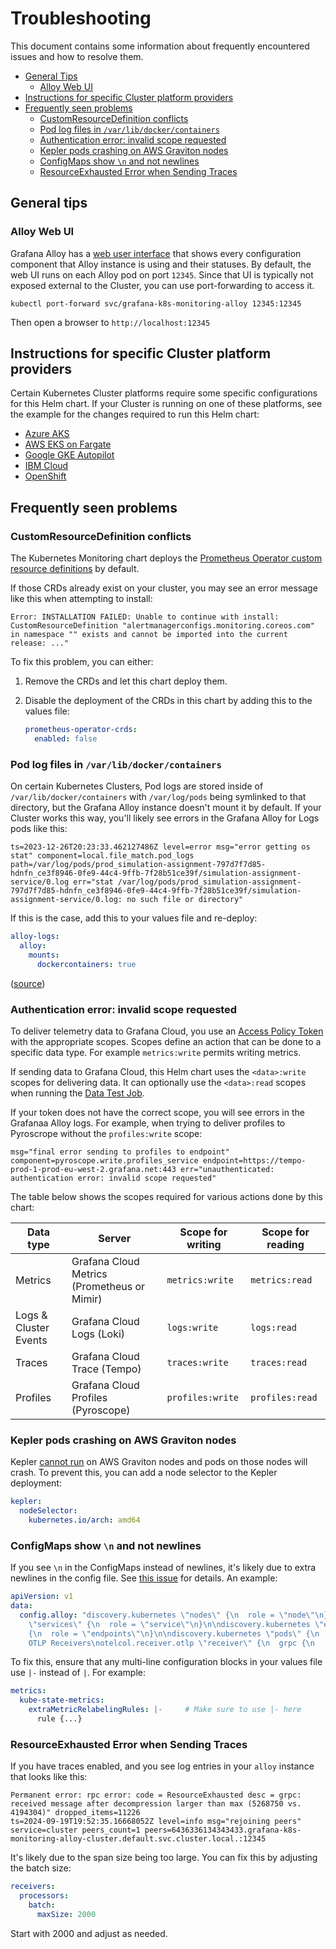 # Troubleshooting

This document contains some information about frequently encountered issues and how to resolve them.

-   [General Tips](#general-tips)
    -   [Alloy Web UI](#alloy-web-ui)
-   [Instructions for specific Cluster platform providers](#instructions-for-specific-cluster-platform-providers)
-   [Frequently seen problems](#frequently-seen-problems)
    -   [CustomResourceDefinition conflicts](#customresourcedefinition-conflicts)
    -   [Pod log files in `/var/lib/docker/containers`](#pod-log-files-in-varlibdockercontainers)
    -   [Authentication error: invalid scope requested](#authentication-error-invalid-scope-requested)
    -   [Kepler pods crashing on AWS Graviton nodes](#kepler-pods-crashing-on-aws-graviton-nodes)
    -   [ConfigMaps show `\n` and not newlines](#configmaps-show-n-and-not-newlines)
    -   [ResourceExhausted Error when Sending Traces](#resourceexhausted-error-when-sending-traces)

## General tips

### Alloy Web UI

Grafana Alloy has a
[web user interface](https://grafana.com/docs/alloy/latest/tasks/debug/#alloy-ui) that shows every configuration
component that Alloy instance is using and their statuses. By default, the web UI runs on each Alloy pod on port
`12345`. Since that UI is typically not exposed external to the Cluster, you can use port-forwarding to access it.

`kubectl port-forward svc/grafana-k8s-monitoring-alloy 12345:12345`

Then open a browser to `http://localhost:12345`

## Instructions for specific Cluster platform providers

Certain Kubernetes Cluster platforms require some specific configurations for this Helm chart. If your Cluster is
running on one of these platforms, see the example for the changes required to run this Helm chart:

-   [Azure AKS](examples/azure-aks)
-   [AWS EKS on Fargate](examples/eks-fargate)
-   [Google GKE Autopilot](examples/gke-autopilot)
-   [IBM Cloud](examples/ibm-cloud)
-   [OpenShift](examples/openshift-compatible)

## Frequently seen problems

### CustomResourceDefinition conflicts

The Kubernetes Monitoring chart deploys
the [Prometheus Operator custom resource definitions](https://github.com/prometheus-community/helm-charts/tree/main/charts/prometheus-operator-crds)
by default.

If those CRDs already exist on your cluster, you may see an error message like this when attempting to install:

```text
Error: INSTALLATION FAILED: Unable to continue with install: CustomResourceDefinition "alertmanagerconfigs.monitoring.coreos.com" in namespace "" exists and cannot be imported into the current release: ..."
```

To fix this problem, you can either:

1.  Remove the CRDs and let this chart deploy them.
2.  Disable the deployment of the CRDs in this chart by adding this to the values file:

    ```yaml
    prometheus-operator-crds:
      enabled: false
    ```

### Pod log files in `/var/lib/docker/containers`

On certain Kubernetes Clusters, Pod logs are stored inside of `/var/lib/docker/containers` with `/var/log/pods` being
symlinked to that directory, but the Grafana Alloy instance doesn't mount it by default.
If your Cluster works this way, you'll likely see errors in the Grafana Alloy for Logs pods like this:

```text
ts=2023-12-26T20:23:33.462127486Z level=error msg="error getting os stat" component=local.file_match.pod_logs path=/var/log/pods/prod_simulation-assignment-797d7f7d85-hdnfn_ce3f8946-0fe9-44c4-9ffb-7f28b51ce39f/simulation-assignment-service/0.log err="stat /var/log/pods/prod_simulation-assignment-797d7f7d85-hdnfn_ce3f8946-0fe9-44c4-9ffb-7f28b51ce39f/simulation-assignment-service/0.log: no such file or directory"
```

If this is the case, add this to your values file and re-deploy:

```yaml
alloy-logs:
  alloy:
    mounts:
      dockercontainers: true
```

([source](https://github.com/grafana/k8s-monitoring-helm/issues/309))

### Authentication error: invalid scope requested

To deliver telemetry data to Grafana Cloud, you use
an [Access Policy Token](https://grafana.com/docs/grafana-cloud/account-management/authentication-and-permissions/access-policies/)
with the appropriate scopes. Scopes define an action that can be done to a specific data type. For
example `metrics:write` permits writing metrics.

If sending data to Grafana Cloud, this Helm chart uses the `<data>:write` scopes for delivering data. It can optionally
use the `<data>:read` scopes when running the [Data Test Job](./HelmTests.md#data-test).

If your token does not have the correct scope, you will see errors in the Grafanaa Alloy logs. For example, when trying
to deliver profiles to Pyroscrope without the `profiles:write` scope:

```text
msg="final error sending to profiles to endpoint" component=pyroscope.write.profiles_service endpoint=https://tempo-prod-1-prod-eu-west-2.grafana.net:443 err="unauthenticated: authentication error: invalid scope requested"
```

The table below shows the scopes required for various actions done by this chart:

| Data type             | Server                                      | Scope for writing | Scope for reading |
|-----------------------|---------------------------------------------|-------------------|-------------------|
| Metrics               | Grafana Cloud Metrics (Prometheus or Mimir) | `metrics:write`   | `metrics:read`    |
| Logs & Cluster Events | Grafana Cloud Logs (Loki)                   | `logs:write`      | `logs:read`       |
| Traces                | Grafana Cloud Trace (Tempo)                 | `traces:write`    | `traces:read`     |
| Profiles              | Grafana Cloud Profiles (Pyroscope)          | `profiles:write`  | `profiles:read`   |

### Kepler pods crashing on AWS Graviton nodes

Kepler [cannot run](https://github.com/sustainable-computing-io/kepler/issues/1556) on AWS Graviton nodes and pods on
those nodes will crash. To prevent this, you can add a node selector to the Kepler deployment:

```yaml
kepler:
  nodeSelector:
    kubernetes.io/arch: amd64
```

### ConfigMaps show `\n` and not newlines

If you see `\n` in the ConfigMaps instead of newlines, it's likely due to extra newlines in the config file. See
[this issue](https://github.com/kubernetes/kubernetes/issues/36222) for details. An example:

```yaml
apiVersion: v1
data:
  config.alloy: "discovery.kubernetes \"nodes\" {\n  role = \"node\"\n}\n\ndiscovery.kubernetes
    \"services\" {\n  role = \"service\"\n}\n\ndiscovery.kubernetes \"endpoints\"
    {\n  role = \"endpoints\"\n}\n\ndiscovery.kubernetes \"pods\" {\n  role = \"pod\"\n}\n\n//
    OTLP Receivers\notelcol.receiver.otlp \"receiver\" {\n  grpc {\n    endpoint =
```

To fix this, ensure that any multi-line configuration blocks in your values file use `|-` instead of `|`. For example:

```yaml
metrics:
  kube-state-metrics:
    extraMetricRelabelingRules: |-     # Make sure to use |- here
      rule {...}
```

### ResourceExhausted Error when Sending Traces

If you have traces enabled, and you see log entries in your `alloy` instance that looks like this:

```text
Permanent error: rpc error: code = ResourceExhausted desc = grpc: received message after decompression larger than max (5268750 vs. 4194304)" dropped_items=11226
ts=2024-09-19T19:52:35.16668052Z level=info msg="rejoining peers" service=cluster peers_count=1 peers=6436336134343433.grafana-k8s-monitoring-alloy-cluster.default.svc.cluster.local.:12345
```

It's likely due to the span size being too large. You can fix this by adjusting the batch size:

```yaml
receivers:
  processors:
    batch:
      maxSize: 2000
```

Start with 2000 and adjust as needed.
